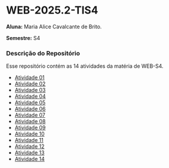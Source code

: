 # WEB-2025.2-TIS4

**Aluna:** Maria Alice Cavalcante de Brito.

**Semestre:** S4

### Descrição do Repositório

Esse repositório contém as 14 atividades da matéria de WEB-S4.


- [Atividade 01](https://alicecavalcante.github.io/Atividade01-html/)
- [Atividade 02](https://alicecavalcante.github.io/atividade02-html/)
- [Atividade 03](https://alicecavalcante.github.io/atividade03-html/)
- [Atividade 04](https://alicecavalcante.github.io/Atividade04-html/)
- [Atividade 05](https://alicecavalcante.github.io/Atividade01-html/)
- [Atividade 06](https://alicecavalcante.github.io/Atividade06-html/)
- [Atividade 07](https://alicecavalcante.github.io/Atividade01-html/)
- [Atividade 08](https://alicecavalcante.github.io/Atividade01-html/)
- [Atividade 09](https://alicecavalcante.github.io/Atividade01-html/)
- [Atividade 10](https://alicecavalcante.github.io/Atividade01-html/)
- [Atividade 11](https://alicecavalcante.github.io/Atividade01-html/)
- [Atividade 12](https://alicecavalcante.github.io/Atividade01-html/)
- [Atividade 13](https://alicecavalcante.github.io/Atividade01-html/)
- [Atividade 14](https://alicecavalcante.github.io/Atividade01-html/)
